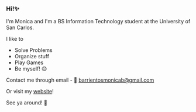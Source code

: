 ### Hi!✨

I'm Monica and I'm a BS Information Technology student at the University of San Carlos.

I like to
- Solve Problems
- Organize stuff
- Play Games
- Be myself! 😊

Contact me through email - 
📧 barrientosmonicab@gmail.com

Or visit my [website](https://monicabarrientos.me/)!

See ya around! 👋
<!--
**nicabee/nicabee** is a ✨ _special_ ✨ repository because its `README.md` (this file) appears on your GitHub profile.

Here are some ideas to get you started:

- 🔭 I’m currently working on ...
- 🌱 I’m currently learning ...
- 👯 I’m looking to collaborate on ...
- 🤔 I’m looking for help with ...
- 💬 Ask me about ...
- 📫 How to reach me: ...
- 😄 Pronouns: ...
- ⚡ Fun fact: ...
-->
